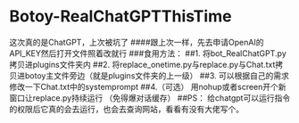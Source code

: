 # Botoy-RealChatGPTThisTime
这次真的是ChatGPT，上次被坑了
####跟上次一样，先去申请OpenAI的API_KEY然后打开文件照着改就行
###食用方法：
##1.
将bot_RealChatGPT.py拷贝进plugins文件夹内
##2.
将replace_onetime.py与replace.py与Chat.txt拷贝进botoy主文件旁边（就是plugins文件夹的上一级）
##3.
可以根据自己的需求修改一下Chat.txt中的systemprompt
##4.（可选）
用nohup或者screen开个新窗口让replace.py持续运行
（免得爆对话缓存）
##PS：
给chatgpt可以运行指令的权限后它真的会去运行，也会去查询网站，看看有没有大佬写个。
